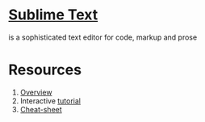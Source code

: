 # [Sublime Text](https://www.sublimetext.com/)

is a sophisticated text editor for code, markup and prose

# Resources

1. [Overview](https://www.openvim.com/)
2. Interactive [tutorial](https://sublimetutor.com/)
3. [Cheat-sheet](https://www.shortcutfoo.com/app/dojos/sublime-text-3-win/cheatsheet)
